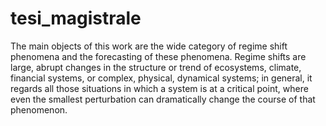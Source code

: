 # tesi_magistrale 

The main objects of this work are the wide category of regime shift phenomena and
the forecasting of these phenomena. Regime shifts are large, abrupt changes in the
structure or trend of ecosystems, climate, financial systems, or complex, physical,
dynamical systems; in general, it regards all those situations in which a system is
at a critical point, where even the smallest perturbation can dramatically change
the course of that phenomenon.

